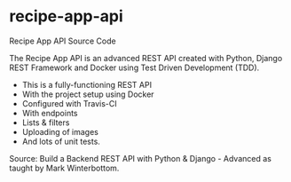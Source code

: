 # recipe-app-api
Recipe App API Source Code

The Recipe App API is an advanced REST API created with Python, Django REST Framework and Docker using Test Driven Development (TDD).

- This is a fully-functioning REST API
- With the project setup using Docker
- Configured with Travis-CI
- With endpoints
- Lists & filters
- Uploading of images
- And lots of unit tests.

Source: Build a Backend REST API with Python & Django - Advanced as taught by Mark Winterbottom.
